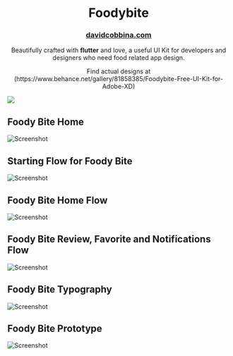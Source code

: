 <h1 align="center">
  Foodybite
</h1>
<h3 align="center">
  <a href="http://davidcobbina.com" target="_blank">davidcobbina.com</a>
</h3>
<p align="center">
   Beautifully crafted with <strong>flutter</strong> and love, a useful UI Kit for developers and designers 
who need food related app design.
</p>
<p align="center">
  Find actual designs at (https://www.behance.net/gallery/81858385/Foodybite-Free-UI-Kit-for-Adobe-XD)
</p>


<a href="https://play.google.com/store/apps/details?id=com.davidcobbina.potbelly" target="_blank"><img src="assets/screenshots/playstore.png"/></a>

## Foody Bite Home
![Screenshot](assets/screenshots/foody_bite_home.png "Foody Bite Home")

## Starting Flow for Foody Bite
![Screenshot](assets/screenshots/foody_bite_starting_flow.png "Starting Flow for Foody Bite")

## Foody Bite Home Flow
![Screenshot](assets/screenshots/foody_bite_home_flow.png "Foody Bite Home Flow")

## Foody Bite Review, Favorite and Notifications Flow
![Screenshot](assets/screenshots/foody_bite_review_favorite_notifications_flow.png "Foody Bite Review, Favorite and Notifications Flow")

## Foody Bite Typography
![Screenshot](assets/screenshots/foodybite_typography.png "Foody Bite Typography")

## Foody Bite Prototype
![Screenshot](assets/screenshots/foodybite_prototyping.png "Foody Bite Prototype")
